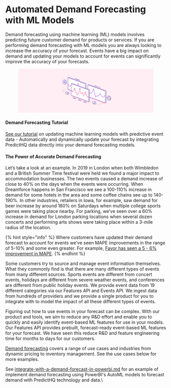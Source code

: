 # Automated Demand Forecasting with ML Models

Demand forecasting using machine learning (ML) models involves predicting future customer demand for products or services. If you are performing demand forecasting with ML models you are always looking to increase the accuracy of your forecast. Events have a big impact on demand and updating your models to account for events can significantly improve the accuracy of your forecasts.

<figure><img src="../../.gitbook/assets/Tutorials illustration 1.png" alt=""><figcaption></figcaption></figure>

#### Demand Forecasting Tutorial

[See our tutorial](../guides/tutorials/improving-demand-forecasting-models-with-event-features.md) on updating machine learning models with predictive event data - Automatically and dynamically update your forecast by integrating PredictHQ data directly into your demand forecasting models.

#### The Power of Accurate Demand Forecasting

Let’s take a look at an example. In 2019 in London when both Wimbledon and a British Summer Time festival were held we found a major impact to accommodation businesses. The two events caused a demand increase of close to 40% on the days when the events were occurring. When Dreamforce happens in San Francisco we see a 100-110% increase in demand for some hotels in the area and some coffee chains see up to 140-190%. In other industries, retailers in Iowa, for example, saw demand for beer increase by around 180% on Saturdays when multiple college sports games were taking place nearby. For parking, we’ve seen over a 60% increase in demand for London parking locations when several dozen concerts and performing arts shows were taking place within a 3-mile radius of the location.

{% hint style="info" %}
Where customers have updated their demand forecast to account for events we’ve seen MAPE improvements in the range of 5-10% and some even greater. For example, [Favor has seen a 5 - 6% improvement in MAPE](https://www.predicthq.com/customers/favor).
{% endhint %}

Some customers try to source and manage event information themselves. What they commonly find is that there are many different types of events from many different sources. Sports events are different from concert events, holidays are different from severe weather events, and conferences are different from public holiday events. We provide event data from 19 different categories via our Features API and Events API. We ingest data from hundreds of providers and we provide a single product for you to integrate with to model the impact of all these different types of events.

Figuring out how to use events in your forecast can be complex. With our product and tools, we aim to reduce any R\&D effort and enable you to quickly and easily identify event-based ML features for use in your models. Our Features API provides prebuilt, forecast-ready event-based ML features for your forecast. We have seen this reduce R\&D and feature engineering time for months to days for our customers.&#x20;

[Demand forecasting](../guides/tutorials/improving-demand-forecasting-models-with-event-features.md) covers a range of use cases and industries from dynamic pricing to inventory management. See the use cases below for more examples.

See [integrate-with-a-demand-forecast-in-powerbi.md](../../integrations/third-party-integrations/integrate-with-a-demand-forecast-in-powerbi.md "mention") for an example of implement demand forecasting using PowerBI's AutoML models to forecast demand with PredictHQ technology and data.\
